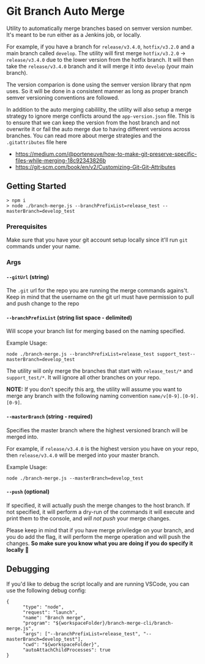 # Git Branch Auto Merge

Utility to automatically merge branches based on semver version number. It's meant to be run either as a Jenkins job, or locally.

For example, if you have a branch for `release/v3.4.0`, `hotfix/v3.2.0` and a main branch called `develop`. The utility will first merge `hotfix/v3.2.0` -> `release/v3.4.0` due to the lower version from the hotfix branch. It will then take the `release/v3.4.0` branch and it will merge it into `develop` (your main branch).

The version comparion is done using the semver version library that npm uses. So it will be done in a consistent manner as long as proper branch semver versioning conventions are followed.

In addition to the auto merging cabilility, the utility will also setup a merge strategy to ignore merge conflicts around the `app-version.json` file. This is to ensure that we can keep the version from the host branch and not overwrite it or fail the auto merge due to having different versions across branches. You can read more about merge strategies and the `.gitattributes` file here

- https://medium.com/@porteneuve/how-to-make-git-preserve-specific-files-while-merging-18c92343826b
- https://git-scm.com/book/en/v2/Customizing-Git-Git-Attributes

## Getting Started

```
> npm i
> node ./branch-merge.js --branchPrefixList=release_test --masterBranch=develop_test
```

### Prerequisites

Make sure that you have your git account setup locally since it'll run `git` commands under your name.

### Args

#### `--gitUrl` (string)

The `.git` url for the repo you are running the merge commands agains't. Keep in mind that the username on the git url must have permission to pull and push change to the repo

#### `--branchPrefixList` (string list space - delimited)

Will scope your branch list for merging based on the naming specified.

Example Usage:

```
node ./branch-merge.js --branchPrefixList=release_test support_test--masterBranch=develop_test
```

The utility will only merge the branches that start with `release_test/*` and `support_test/*`. It will ignore all other branches on your repo.

**NOTE:** If you don't specify this arg, the utility will assume you want to merge any branch with the following naming convention `name/v[0-9].[0-9].[0-9]`.

#### `--masterBranch` (string - required)

Specifies the master branch where the highest versioned branch will be merged into.

For example, if `release/v3.4.0` is the highest version you have on your repo, then `release/v3.4.0` will be merged into your master branch.

Example Usage:

```
node ./branch-merge.js --masterBranch=develop_test
```

#### `--push` (optional)

If specified, it will actually push the merge changes to the host branch. If not specified, it will perform a dry-run of the commands it will execute and print them to the console, and _will not push_ your merge changes.

Please keep in mind that if you have merge priviledge on your branch, and you do add the flag, it will perform the merge operation and will push the changes. **So make sure you know what you are doing if you do specify it locally** 💪

## Debugging

If you'd like to debug the script locally and are running VSCode, you can use the following debug config:

```
{
      "type": "node",
      "request": "launch",
      "name": "Branch merge",
      "program": "${workspaceFolder}/branch-merge-cli/branch-merge.js",
      "args": ["--branchPrefixList=release_test", "--masterBranch=develop_test"],
      "cwd": "${workspaceFolder}",
      "autoAttachChildProcesses": true
}
```
